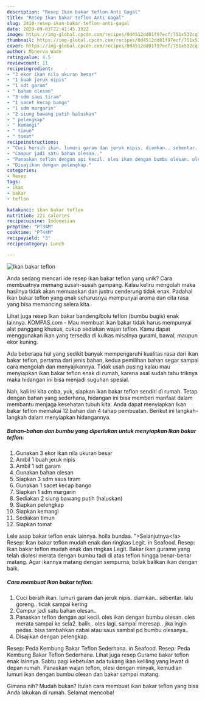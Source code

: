 ```yaml
---
description: "Resep Ikan bakar teflon Anti Gagal"
title: "Resep Ikan bakar teflon Anti Gagal"
slug: 2410-resep-ikan-bakar-teflon-anti-gagal
date: 2020-09-03T22:41:45.192Z
image: https://img-global.cpcdn.com/recipes/0d4512dd01f97ecf/751x532cq70/ikan-bakar-teflon-foto-resep-utama.jpg
thumbnail: https://img-global.cpcdn.com/recipes/0d4512dd01f97ecf/751x532cq70/ikan-bakar-teflon-foto-resep-utama.jpg
cover: https://img-global.cpcdn.com/recipes/0d4512dd01f97ecf/751x532cq70/ikan-bakar-teflon-foto-resep-utama.jpg
author: Minerva Wade
ratingvalue: 4.5
reviewcount: 11
recipeingredient:
- "3 ekor ikan nila ukuran besar"
- "1 buah jeruk nipis"
- "1 sdt garam"
- " bahan olesan"
- "3 sdm saus tiram"
- "1 sacet kecap bango"
- "1 sdm margarin"
- "2 siung bawang putih haluskan"
- " pelengkap"
- " kemangi"
- " timun"
- " tomat"
recipeinstructions:
- "Cuci bersih ikan. lumuri garam dan jeruk nipis. diamkan.. sebentar. lalu goreng.. tidak sampai kering"
- "Campur jadi satu bahan olesan.."
- "Panaskan teflon dengan api kecil. oles ikan dengan bumbu olesan. oles merata sampai ke sela2. balik.. oles lagi. sampai meresap.. jika ingin pedas. bisa tambahkan cabai atau saus sambal pd bumbu olesanya.."
- "Disajikan dengan pelengkap."
categories:
- Resep
tags:
- ikan
- bakar
- teflon

katakunci: ikan bakar teflon 
nutrition: 221 calories
recipecuisine: Indonesian
preptime: "PT34M"
cooktime: "PT44M"
recipeyield: "3"
recipecategory: Lunch

---
```



![Ikan bakar teflon](https://img-global.cpcdn.com/recipes/0d4512dd01f97ecf/751x532cq70/ikan-bakar-teflon-foto-resep-utama.jpg)

Anda sedang mencari ide resep ikan bakar teflon yang unik? Cara membuatnya memang susah-susah gampang. Kalau keliru mengolah maka hasilnya tidak akan memuaskan dan justru cenderung tidak enak. Padahal ikan bakar teflon yang enak seharusnya mempunyai aroma dan cita rasa yang bisa memancing selera kita.

Lihat juga resep Ikan bakar bandeng/bolu teflon (bumbu bugis) enak lainnya. KOMPAS.com - Mau membuat ikan bakar tidak harus mempunyai alat panggang khusus, cukup sediakan wajan teflon. Kamu dapat menggunakan ikan yang tersedia di kulkas misalnya gurami, bawal, maupun ekor kuning.

Ada beberapa hal yang sedikit banyak mempengaruhi kualitas rasa dari ikan bakar teflon, pertama dari jenis bahan, kedua pemilihan bahan segar sampai cara mengolah dan menyajikannya. Tidak usah pusing kalau mau menyiapkan ikan bakar teflon enak di rumah, karena asal sudah tahu triknya maka hidangan ini bisa menjadi suguhan spesial.


Nah, kali ini kita coba, yuk, siapkan ikan bakar teflon sendiri di rumah. Tetap dengan bahan yang sederhana, hidangan ini bisa memberi manfaat dalam membantu menjaga kesehatan tubuh kita. Anda dapat menyiapkan Ikan bakar teflon memakai 12 bahan dan 4 tahap pembuatan. Berikut ini langkah-langkah dalam menyiapkan hidangannya.

<!--inarticleads1-->

##### Bahan-bahan dan bumbu yang diperlukan untuk menyiapkan Ikan bakar teflon:

1. Gunakan 3 ekor ikan nila ukuran besar
1. Ambil 1 buah jeruk nipis
1. Ambil 1 sdt garam
1. Gunakan  bahan olesan
1. Siapkan 3 sdm saus tiram
1. Gunakan 1 sacet kecap bango
1. Siapkan 1 sdm margarin
1. Sediakan 2 siung bawang putih (haluskan)
1. Siapkan  pelengkap
1. Siapkan  kemangi
1. Sediakan  timun
1. Siapkan  tomat


Lele asap bakar teflon enak lainnya. holla bundaa. &#34;&gt;Selanjutnya&lt;/a&gt; Resep: Ikan bakar teflon mudah enak dan ringkas Legit. in Seafood. Resep: Ikan bakar teflon mudah enak dan ringkas Legit. Bakar ikan gurame yang telah diolesi merata dengan bumbu tadi di atas teflon hingga benar-benar matang. Agar ikannya matang dengan sempurna, bolak balikan ikan dengan baik. 

<!--inarticleads2-->

##### Cara membuat Ikan bakar teflon:

1. Cuci bersih ikan. lumuri garam dan jeruk nipis. diamkan.. sebentar. lalu goreng.. tidak sampai kering
1. Campur jadi satu bahan olesan..
1. Panaskan teflon dengan api kecil. oles ikan dengan bumbu olesan. oles merata sampai ke sela2. balik.. oles lagi. sampai meresap.. jika ingin pedas. bisa tambahkan cabai atau saus sambal pd bumbu olesanya..
1. Disajikan dengan pelengkap.


Resep: Peda Kembung Bakar Teflon Sederhana. in Seafood. Resep: Peda Kembung Bakar Teflon Sederhana. Lihat juga resep Gurame bakar teflon enak lainnya. Sabtu pagi kebetulan ada tukang ikan keliling yang lewat di depan rumah. Panaskan wajan teflon, olesi dengan minyak, kemudian lumuri ikan dengan bumbu olesan dan bakar sampai matang. 

Gimana nih? Mudah bukan? Itulah cara membuat ikan bakar teflon yang bisa Anda lakukan di rumah. Selamat mencoba!

